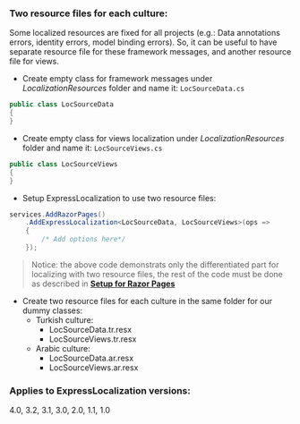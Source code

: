 ### Two resource files for each culture:
Some localized resources are fixed for all projects (e.g.: Data annotations errors, identity errors, model binding errors). So, it can be useful to have separate resource file for these framework messages, and another resource file for views.
- Create empty class for framework messages under _LocalizationResources_ folder and name it: `LocSourceData.cs`
````cs
public class LocSourceData
{
}
````

- Create empty class for views localization under _LocalizationResources_ folder and name it: `LocSourceViews.cs`
````cs
public class LocSourceViews
{
}
````

- Setup ExpressLocalization to use two resource files:
````cs
services.AddRazorPages()
    .AddExpressLocalization<LocSourceData, LocSourceViews>(ops => 
    {
        /* Add options here*/
    });
````


> Notice: the above code demonstrats only the differentiated part for localizing with two resource files, the rest of the code must be done as described in **[Setup for Razor Pages][1]**


- Create two resource files for each culture in the same folder for our dummy classes:
  - Turkish culture:
    - LocSourceData.tr.resx
    - LocSourceViews.tr.resx
  - Arabic culture:
    - LocSourceData.ar.resx
    - LocSourceViews.ar.resx

### Applies to ExpressLocalization versions:
 4.0, 3.2, 3.1, 3.0, 2.0, 1.1, 1.0

[1]:https://github.com/LazZiya/ExpressLocalization/wiki/Setup-for-Razor-Pages